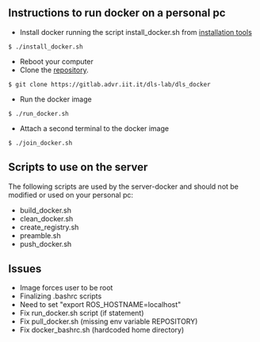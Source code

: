 ## Instructions to run docker on a personal pc

- Install docker running the script install_docker.sh from [installation tools](https://gitlab.advr.iit.it/dls-lab/installation_tools)
```
$ ./install_docker.sh
```
- Reboot your computer
- Clone the [repository](https://gitlab.advr.iit.it/dls-lab/dls_docker).
```
$ git clone https://gitlab.advr.iit.it/dls-lab/dls_docker
```
- Run the docker image
```
$ ./run_docker.sh
```
- Attach a second terminal to the docker image
```
$ ./join_docker.sh
```

## Scripts to use on the server

The following scripts are used by the server-docker and should not be modified or used on your personal pc:

- build_docker.sh
- clean_docker.sh
- create_registry.sh
- preamble.sh
- push_docker.sh 

## Issues
- Image forces user to be root
- Finalizing .bashrc scripts
- Need to set "export ROS_HOSTNAME=localhost"
- Fix run_docker.sh script (if statement)
- Fix pull_docker.sh (missing env variable REPOSITORY)
- Fix docker_bashrc.sh (hardcoded home directory)
